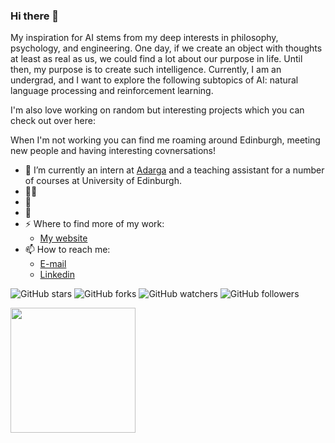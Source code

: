 ### Hi there 👋

My inspiration for AI stems from my deep interests in philosophy, psychology, and engineering.  One day, if we create an object with thoughts at least as real as us, we could find a lot about our purpose in life.  Until then, my purpose is to create such intelligence. Currently, I am an undergrad, and I want to explore the following subtopics of AI: natural language processing and reinforcement learning. 

I'm also love working on random but interesting projects which you can check out over here:

When I'm not working you can find me roaming around Edinburgh, meeting new people and having interesting covnersations!

- 🔭 I’m currently an intern at [Adarga](https://www.adarga.ai/) and a teaching assistant for a number of courses at University of Edinburgh.
- 👨‍💻  
- 🌱 
- 💬 
- ⚡ Where to find more of my work:
  - [My website](https://)
- 📫 How to reach me:
  - [E-mail](mailto:divy.work@outlook.com)
  - [Linkedin](https://linkedin.com/in/divy-bramhecha)

![GitHub stars](https://img.shields.io/github/stars/TGDivy/TGDivy?style=social)
![GitHub forks](https://img.shields.io/github/forks/TGDivy/TGDivy?style=social)
![GitHub watchers](https://img.shields.io/github/watchers/TGDivy/TGDivy?style=social)
![GitHub followers](https://img.shields.io/github/followers/TGDivy?style=social)

<img width='200' src="https://github-readme-streak-stats.herokuapp.com/?user=TGDivy" />

<!--
**TGDivy/TGDivy** is a ✨ _special_ ✨ repository because its `README.md` (this file) appears on your GitHub profile.

Here are some ideas to get you started:

- 🔭 I’m currently working on ...
- 🌱 I’m currently learning ...
- 👯 I’m looking to collaborate on ...
- 🤔 I’m looking for help with ...
- 💬 Ask me about ...
- 📫 How to reach me: ...
- 😄 Pronouns: ...
- ⚡ Fun fact: ...
-->
